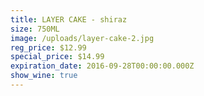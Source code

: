 ```yaml
---
title: LAYER CAKE - shiraz
size: 750ML
image: /uploads/layer-cake-2.jpg
reg_price: $12.99
special_price: $14.99
expiration_date: 2016-09-28T00:00:00.000Z
show_wine: true
---
```



